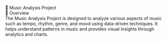 <p>
🎵 Music Analysis Project
<br>
📘 Overview
<br>
    The Music Analysis Project is designed to analyze various aspects of music such as tempo, rhythm, genre, and mood using data-driven techniques.
    It helps understand patterns in music and provides visual insights through analytics and charts.
</p>    